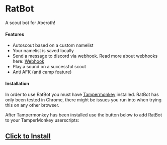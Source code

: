 # RatBot
A scout bot for Aberoth!
#### Features
- Autoscout based on a custom namelist
- Your namelist is saved locally
- Send a message to discord via webhook. Read more about webhooks here: [Webhook](https://support.discord.com/hc/en-us/articles/228383668-Intro-to-Webhooks)
- Play a sound on a successful scout
- Anti AFK (anti camp feature)


#### Installation
In order to use RatBot you must have [Tampermonkey](https://www.tampermonkey.net/) installed.
RatBot has only been tested in Chrome, there might be issues you run into when trying this on any other browser.

After Tampermonkey has been installed use the button below to add RatBot to your TamperMonkey userscripts:
## [Click to Install](https://github.com/Shikster/RatBot/raw/main/RatBot.user.js)
